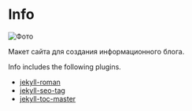 # Info

<img alt="Фото" src="https://sergsi.github.io/Info/assets/img/screenshot.png">



Макет сайта для создания информационного блога.

Info includes the following plugins.

* [jekyll-roman](https://github.com/paulrobertlloyd/jekyll-roman)
* [jekyll-seo-tag](https://github.com/jekyll/jekyll-seo-tag)
* [jekyll-toc-master](https://github.com/toshimaru/jekyll-toc)

